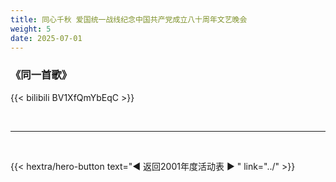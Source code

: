 ```yaml
---
title: 同心千秋 爱国统一战线纪念中国共产党成立八十周年文艺晚会
weight: 5
date: 2025-07-01
---
```


### 《同一首歌》

{{< bilibili BV1XfQmYbEqC >}}

<br>
<hr>
<br>

{{< hextra/hero-button text="◀ 返回2001年度活动表 ▶ " link="../" >}}